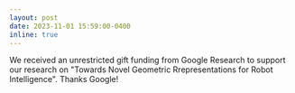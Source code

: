 ```yaml
---
layout: post
date: 2023-11-01 15:59:00-0400
inline: true
---
```


We received an unrestricted gift funding from Google Research to support our research on "Towards Novel Geometric Rrepresentations for Robot Intelligence". Thanks Google! 